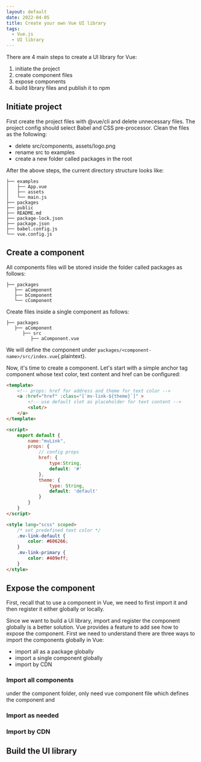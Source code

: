 ```yaml
---
layout: default
date: 2022-04-05
title: Create your own Vue UI library
tags:
  - Vue.js
  - UI library
---
```

There are 4 main steps to create a UI library for Vue:
1. initiate the project
2. create component files
3. expose components
4. build library files and publish it to npm


## Initiate project
First create the project files with @vue/cli and delete unnecessary files. The project config should select Babel and CSS pre-processor. Clean the files as the following:

- delete src/components, assets/logo.png
- rename src to examples
- create a new folder called packages in the root

After the above steps, the current directory structure looks like:

```plaintext
├── examples
│   ├── App.vue
│   ├── assets
│   └── main.js
├── packages
├── public
├── README.md
├── package-lock.json
├── package.json
├── babel.config.js
└── vue.config.js
```

## Create a component
All components files will be stored inside the folder called packages as follows:

```plaintext
├── packages
   ├── aComponent
   ├── bComponent
   └── cComponent
```
Create files inside a single component as follows:

```plaintext
├── packages
   ├── aComponent
      ├── src
         ├── aComponent.vue
```

We will define the component under `packages/<component-name>/src/index.vue`{.plaintext}.

Now, it's time to create a component. Let's start with a simple anchor tag component whose text color, text content and href can be configured:

``` html
<template>
    <!-- props: href for address and theme for text color --> 
    <a :href="href" :class="[`mv-link-${theme}`]" >
        <!-- use default slot as placeholder for text content -->
        <slot/>
    </a>
</template>

<script>
    export default { 
        name:"mvLink",
        props: {
            // config props
            href: {
                type:String,
                default: '#'
            },
            theme: {
                type: String,
                default: 'default'
            }
        }
    }
</script>

<style lang="scss" scoped>
    /* set predefined text color */
    .mv-link-default {
        color: #606266;
    }
    .mv-link-primary {
        color: #409eff;
    }
</style>
```

## Expose the component 
First, recall that to use a component in Vue, we need to first import it and then register it either globally or locally.


Since we want to build a UI library, import and register the component globally is a better solution. Vue provides a feature to add   see how to expose the component. First we need to understand there are three ways to import the components globally in Vue:
- import all as a package globally
- import a single component globally
- import by CDN

### Import all components
under the component folder, only need vue component file which defines the component and  
### Import as needed
### Import by CDN

## Build the UI library
